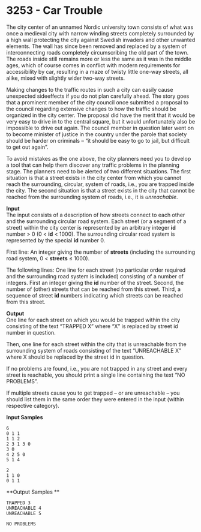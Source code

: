 # 3253 - Car Trouble

The city center of an unnamed Nordic university town consists of what was once a medieval city with narrow winding streets completely surrounded by a high wall protecting the city against Swedish invaders and other unwanted elements. The wall has since been removed and replaced by a system of interconnecting roads completely circumscribing the old part of the town. The roads inside still remains more or less the same as it was in the middle ages, which of course comes in conflict with modern requirements for accessibility by car, resulting in a maze of twisty little one-way streets, all alike, mixed with slightly wider two-way streets.

Making changes to the traffic routes in such a city can easily cause unexpected sideeffects if you do not plan carefully ahead. The story goes that a prominent member of the city council once submitted a proposal to the council regarding extensive changes to how the traffic should be organized in the city center. The proposal did have the merit that it would be very easy to drive in to the central square, but it would unfortunately also be impossible to drive out again. The council member in question later went on to become minister of justice in the country under the parole that society should be harder on criminals – “it should be easy to go to jail, but difficult to get out again”.

To avoid mistakes as the one above, the city planners need you to develop a tool that can help them discover any traffic problems in the planning stage. The planners need to be alerted of two different situations. The first situation is that a street exists in the city center from which you cannot reach the surrounding, circular, system of roads, i.e., you are trapped inside the city. The second situation is that a street exists in the city that cannot be reached from the surrounding system of roads, i.e., it is *unreachable*.

**Input**<br>
The input consists of a description of how streets connect to each other and the surrounding circular road system. Each street (or a segment of a street) within the city center is represented by an arbitrary integer **id** number > 0 (0 < **id** < 1000). The surrounding circular road system is represented by the special **id** number 0.

First line: An integer giving the number of **streets** (including the surrounding road system, 0 < **streets** ≤ 1000).

The following lines: One line for each street (no particular order required and the surrounding road system is included) consisting of a number of integers. First an integer giving the **id** number of the street. Second, the number of (other) streets that can be reached from this street. Third, a sequence of street **id** numbers indicating which streets can be reached from this street.

**Output**<br>
One line for each street on which you would be trapped within the city consisting of the text “TRAPPED X” where “X” is replaced by street id number in question.

Then, one line for each street within the city that is unreachable from the surrounding system of roads consisting of the text “UNREACHABLE X” where X should be replaced by the street id in question.

If no problems are found, i.e., you are not trapped in any street and every street is reachable, you should print a single line containing the text “NO PROBLEMS”.

If multiple streets cause you to get trapped – or are unreachable – you should list them in the same order they were entered in the input (within respective category).

**Input Samples**
````
6 
0 1 1 
1 1 2 
2 3 1 3 0 
3 0 
4 2 5 0 
5 1 4
````
````
2 
1 1 0 
0 1 1
````

**Output Samples **
````
TRAPPED 3 
UNREACHABLE 4 
UNREACHABLE 5
````
````
NO PROBLEMS
````